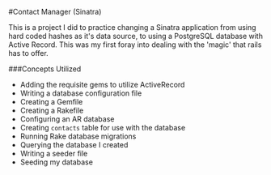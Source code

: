#Contact Manager (Sinatra) 

This is a project I did to practice changing a Sinatra application from using hard coded hashes as it's data source, to using a PostgreSQL database with Active Record. This was my first foray into dealing with the 'magic' that rails has to offer. 

###Concepts Utilized
* Adding the requisite gems to utilize ActiveRecord
* Writing a database configuration file
* Creating a Gemfile
* Creating a Rakefile
* Configuring an AR database
* Creating `contacts` table for use with the database
* Running Rake database migrations
* Querying the database I created 
* Writing a seeder file
* Seeding my database

